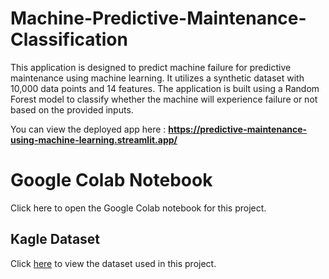 # Machine-Predictive-Maintenance-Classification
This application is designed to predict machine failure for predictive maintenance using machine learning. It utilizes a synthetic dataset with 10,000 data points and 14 features. The application is built using a Random Forest model to classify whether the machine will experience failure or not based on the provided inputs.

You can view the deployed app here : **https://predictive-maintenance-using-machine-learning.streamlit.app/**

# Google Colab Notebook
Click here to open the Google Colab notebook for this project.

## Kagle Dataset
Click [here](https://www.kaggle.com/datasets/shivamb/machine-predictive-maintenance-classification) to view the dataset used in this project.
